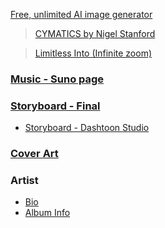 [Free, unlimited AI image generator](https://perchance.org/ai-photo-generator)

> [CYMATICS by Nigel Stanford](https://www.youtubetrimmer.com/view/?v=Q3oItpVa9fs&start=210&end=320&loop=1)

> [Limitless Into (Infinite zoom)](https://www.youtube.com/watch?v=uy_NJjRT3zk)

### [Music - Suno page](https://suno.com/song/a407fea0-7d98-47bd-9283-4f6166968570)
   
### [Storyboard - Final](https://github.com/alikim-com/tafe/blob/main/ultimo/music_album/storyboard.png)
   
- [Storyboard - Dashtoon Studio](https://dashtoon.com/comics/read/SHOQeD5klgf5xVTY0lV/episodes/EPITmixVV1YNBeqYpoL)

### [Cover Art](https://github.com/alikim-com/tafe/blob/main/ultimo/music_album/cover/cover.png)

### Artist
 - [Bio](https://github.com/alikim-com/tafe/blob/main/ultimo/music_album/bio.md)
 - [Album Info](https://github.com/alikim-com/tafe/blob/main/ultimo/music_album/singles.md)
